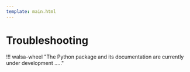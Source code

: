 ```yaml
---
template: main.html
---
```


# Troubleshooting

!!! walsa-wheel "The Python package and its documentation are currently under development ....."
